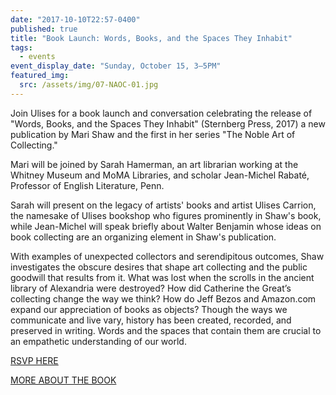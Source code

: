 ```yaml
---
date: "2017-10-10T22:57-0400"
published: true
title: "Book Launch: Words, Books, and the Spaces They Inhabit"
tags:
  - events
event_display_date: "Sunday, October 15, 3–5PM"
featured_img:
  src: /assets/img/07-NAOC-01.jpg
---
```


Join Ulises for a book launch and conversation celebrating the release of "Words, Books, and the Spaces They Inhabit" (Sternberg Press, 2017) a new publication by Mari Shaw and the first in her series "The Noble Art of Collecting."

Mari will be joined by Sarah Hamerman, an art librarian working at the Whitney Museum and MoMA Libraries, and scholar Jean-Michel Rabaté, Professor of English Literature, Penn.

Sarah will present on the legacy of artists' books and artist Ulises Carrion, the namesake of Ulises bookshop who figures prominently in Shaw's book, while Jean-Michel will speak briefly about Walter Benjamin whose ideas on book collecting are an organizing element in Shaw's publication.

With examples of unexpected collectors and serendipitous outcomes, Shaw investigates the obscure desires that shape art collecting and the public goodwill that results from it. What was lost when the scrolls in the ancient library of Alexandria were destroyed? How did Catherine the Great’s collecting change the way we think? How do Jeff Bezos and Amazon.com expand our appreciation of books as objects? Though the ways we communicate and live vary, history has been created, recorded, and preserved in writing. Words and the spaces that contain them are crucial to an empathetic understanding of our world.

[RSVP HERE](https://www.facebook.com/events/294418654376928/?active_tab=about)

[MORE ABOUT THE BOOK](http://www.sternberg-press.com/index.php?pageId=1782)
